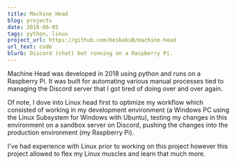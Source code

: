 ```yaml
---
title: Machine Head
blog: projects
date: 2018-06-05
tags: python, linux
project_url: https://github.com/KeikakuB/machine-head
url_text: code
blurb: Discord (chat) bot running on a Raspberry Pi.
---
```

Machine Head was developed in 2018 using python and runs on a Raspberry Pi. It was built for automating various manual processes tied to managing the Discord server that I got tired of doing over and over again.

Of note, I dove into Linux head first to optimize my workflow which consisted of working in my development environment (a Windows PC using the Linux Subsystem for Windows with Ubuntu), testing my changes in this environment on a sandbox server on Discord, pushing the changes into the production environment (my Raspberry Pi).

I've had experience with Linux prior to working on this project however this project allowed to flex my Linux muscles and learn that much more.
